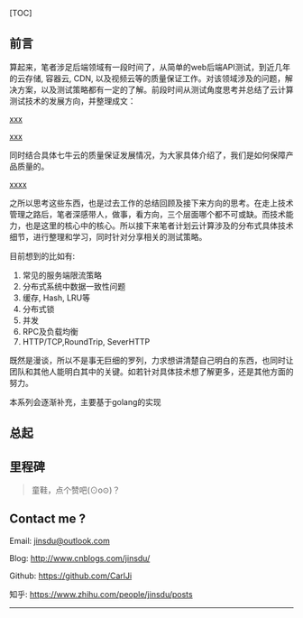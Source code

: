[TOC]

## 前言

算起来，笔者涉足后端领域有一段时间了，从简单的web后端API测试，到近几年的云存储, 容器云, CDN, 以及视频云等的质量保证工作。对该领域涉及的问题，解决方案，以及测试策略都有一定的了解。前段时间从测试角度思考并总结了云计算测试技术的发展方向，并整理成文：

[xxx](1)

[xxx](1)

同时结合具体七牛云的质量保证发展情况，为大家具体介绍了，我们是如何保障产品质量的。

[xxxx](dsfds)

之所以思考这些东西，也是过去工作的总结回顾及接下来方向的思考。在走上技术管理之路后，笔者深感带人，做事，看方向，三个层面哪个都不可或缺。而技术能力，也是这里的核心中的核心。所以接下来笔者计划云计算涉及的分布式具体技术细节，进行整理和学习，同时针对分享相关的测试策略。

目前想到的比如有:

1. 常见的服务端限流策略
2. 分布式系统中数据一致性问题
3. 缓存, Hash, LRU等
4. 分布式锁
5. 并发
6. RPC及负载均衡
7. HTTP/TCP,RoundTrip, SeverHTTP

既然是漫谈，所以不是事无巨细的罗列，力求想讲清楚自己明白的东西，也同时让团队和其他人能明白其中的关键。如若针对具体技术想了解更多，还是其他方面的努力。

本系列会逐渐补充，主要基于golang的实现

## 总起

## 里程碑



> 童鞋，点个赞吧(⊙o⊙)？



## Contact me ?

Email: jinsdu@outlook.com

Blog: <http://www.cnblogs.com/jinsdu/>

Github: <https://github.com/CarlJi>

知乎: https://www.zhihu.com/people/jinsdu/posts

------